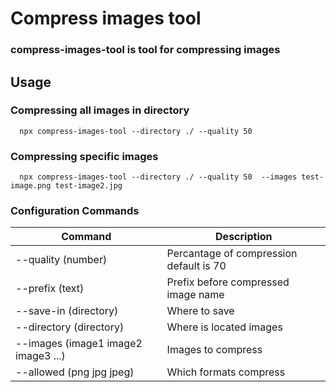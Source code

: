 # Compress images tool
### compress-images-tool is tool for compressing images

## Usage 

### Compressing all images in directory
```
  npx compress-images-tool --directory ./ --quality 50
```
### Compressing specific images
```
  npx compress-images-tool --directory ./ --quality 50  --images test-image.png test-image2.jpg
```


### Configuration Commands

| Command                             | Description                            |
|-------------------------------------|--------------------------------------- |
| --quality (number)                  | Percantage of compression default is 70|
| --prefix (text)                     | Prefix before compressed image name    |
| --save-in (directory)               | Where to save                          |
| --directory (directory)             | Where is located images                |
| --images (image1 image2 image3 ...) | Images to compress                     |
| --allowed (png jpg jpeg)            | Which formats compress                 |
